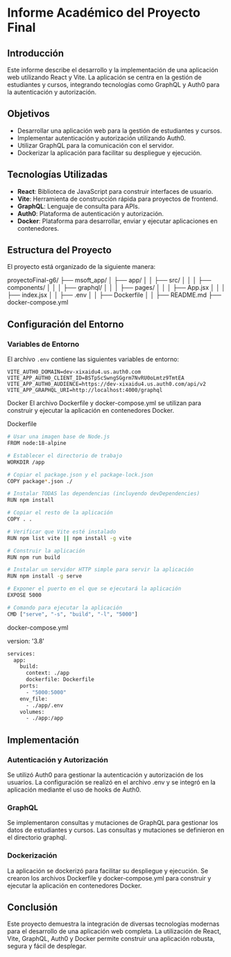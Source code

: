 # Informe Académico del Proyecto Final

## Introducción

Este informe describe el desarrollo y la implementación de una aplicación web utilizando React y Vite. La aplicación se centra en la gestión de estudiantes y cursos, integrando tecnologías como GraphQL y Auth0 para la autenticación y autorización.

## Objetivos

- Desarrollar una aplicación web para la gestión de estudiantes y cursos.
- Implementar autenticación y autorización utilizando Auth0.
- Utilizar GraphQL para la comunicación con el servidor.
- Dockerizar la aplicación para facilitar su despliegue y ejecución.

## Tecnologías Utilizadas

- **React**: Biblioteca de JavaScript para construir interfaces de usuario.
- **Vite**: Herramienta de construcción rápida para proyectos de frontend.
- **GraphQL**: Lenguaje de consulta para APIs.
- **Auth0**: Plataforma de autenticación y autorización.
- **Docker**: Plataforma para desarrollar, enviar y ejecutar aplicaciones en contenedores.

## Estructura del Proyecto

El proyecto está organizado de la siguiente manera:

proyectoFinal-g6/ ├── msoft_app/ │ ├── app/ │ │ ├── src/ │ │ │ ├── components/ │ │ │ ├── graphql/ │ │ │ ├── pages/ │ │ │ ├── App.jsx │ │ │ ├── index.jsx │ │ ├── .env │ │ ├── Dockerfile │ │ ├── README.md ├── docker-compose.yml

## Configuración del Entorno

### Variables de Entorno

El archivo `.env` contiene las siguientes variables de entorno:

```properties
VITE_AUTH0_DOMAIN=dev-xixaidu4.us.auth0.com
VITE_APP_AUTH0_CLIENT_ID=BSTpScSwngSGgrm7NvRU0oLmtz9TmtEA
VITE_APP_AUTH0_AUDIENCE=https://dev-xixaidu4.us.auth0.com/api/v2
VITE_APP_GRAPHQL_URI=http://localhost:4000/graphql
```

Docker
El archivo Dockerfile y docker-compose.yml se utilizan para construir y ejecutar la aplicación en contenedores Docker.

Dockerfile

```sh
# Usar una imagen base de Node.js
FROM node:18-alpine

# Establecer el directorio de trabajo
WORKDIR /app

# Copiar el package.json y el package-lock.json
COPY package*.json ./

# Instalar TODAS las dependencias (incluyendo devDependencies)
RUN npm install

# Copiar el resto de la aplicación
COPY . .

# Verificar que Vite esté instalado
RUN npm list vite || npm install -g vite

# Construir la aplicación
RUN npm run build

# Instalar un servidor HTTP simple para servir la aplicación
RUN npm install -g serve

# Exponer el puerto en el que se ejecutará la aplicación
EXPOSE 5000

# Comando para ejecutar la aplicación
CMD ["serve", "-s", "build", "-l", "5000"]
```

docker-compose.yml

version: '3.8'

```sh
services:
  app:
    build:
      context: ./app
      dockerfile: Dockerfile
    ports:
      - "5000:5000"
    env_file:
      - ./app/.env
    volumes:
      - ./app:/app
```

## Implementación

### Autenticación y Autorización

Se utilizó Auth0 para gestionar la autenticación y autorización de los usuarios. La configuración se realizó en el archivo .env y se integró en la aplicación mediante el uso de hooks de Auth0.

### GraphQL

Se implementaron consultas y mutaciones de GraphQL para gestionar los datos de estudiantes y cursos. Las consultas y mutaciones se definieron en el directorio graphql.

### Dockerización

La aplicación se dockerizó para facilitar su despliegue y ejecución. Se crearon los archivos Dockerfile y docker-compose.yml para construir y ejecutar la aplicación en contenedores Docker.

## Conclusión

Este proyecto demuestra la integración de diversas tecnologías modernas para el desarrollo de una aplicación web completa. La utilización de React, Vite, GraphQL, Auth0 y Docker permite construir una aplicación robusta, segura y fácil de desplegar.
